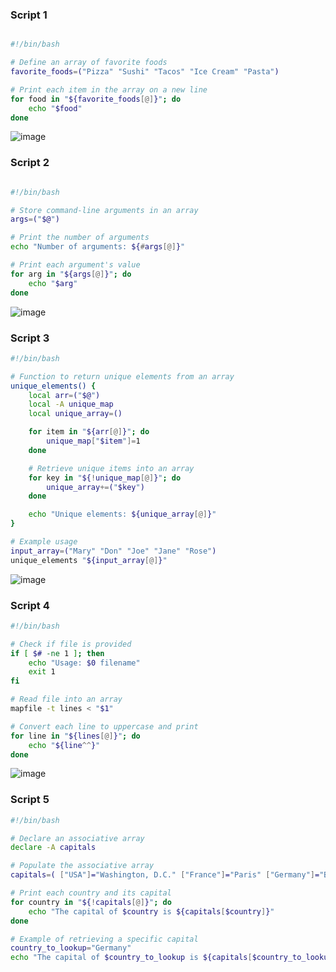 





### Script 1
```bash

#!/bin/bash

# Define an array of favorite foods
favorite_foods=("Pizza" "Sushi" "Tacos" "Ice Cream" "Pasta")

# Print each item in the array on a new line
for food in "${favorite_foods[@]}"; do
    echo "$food"
done
```
![image](https://github.com/user-attachments/assets/5cdf9d6c-8f15-4982-9f75-7bbdd7548232)


### Script 2
```bash

#!/bin/bash

# Store command-line arguments in an array
args=("$@")

# Print the number of arguments
echo "Number of arguments: ${#args[@]}"

# Print each argument's value
for arg in "${args[@]}"; do
    echo "$arg"
done

```
![image](https://github.com/user-attachments/assets/ee38d5ee-6ca5-4b1e-b129-d517e026db70)

### Script 3
```bash
#!/bin/bash

# Function to return unique elements from an array
unique_elements() {
    local arr=("$@")
    local -A unique_map
    local unique_array=()

    for item in "${arr[@]}"; do
        unique_map["$item"]=1
    done

    # Retrieve unique items into an array
    for key in "${!unique_map[@]}"; do
        unique_array+=("$key")
    done

    echo "Unique elements: ${unique_array[@]}"
}

# Example usage
input_array=("Mary" "Don" "Joe" "Jane" "Rose")
unique_elements "${input_array[@]}"

```
![image](https://github.com/user-attachments/assets/3a76ff7d-2beb-4782-97e4-85dec7497d75)


### Script 4
``` bash
#!/bin/bash

# Check if file is provided
if [ $# -ne 1 ]; then
    echo "Usage: $0 filename"
    exit 1
fi

# Read file into an array
mapfile -t lines < "$1"

# Convert each line to uppercase and print
for line in "${lines[@]}"; do
    echo "${line^^}"
done
```
![image](https://github.com/user-attachments/assets/f2489fb6-9b0b-45be-8bb1-91a36964b30e)

### Script 5
``` bash
#!/bin/bash

# Declare an associative array
declare -A capitals

# Populate the associative array
capitals=( ["USA"]="Washington, D.C." ["France"]="Paris" ["Germany"]="Berlin" ["Japan"]="Tokyo" )

# Print each country and its capital
for country in "${!capitals[@]}"; do
    echo "The capital of $country is ${capitals[$country]}"
done

# Example of retrieving a specific capital
country_to_lookup="Germany"
echo "The capital of $country_to_lookup is ${capitals[$country_to_lookup]}"

```
